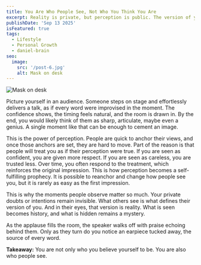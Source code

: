 ```yaml
---
title: You Are Who People See, Not Who You Think You Are
excerpt: Reality is private, but perception is public. The version of you that others observe is the one that shapes your reputation and future opportunities.
publishDate: 'Sep 13 2025'
isFeatured: true
tags:
  - Lifestyle
  - Personal Growth
  - daniel-brain
seo:
  image:
    src: '/post-6.jpg'
    alt: Mask on desk
---
```


![Mask on desk](/post-6.jpg)

Picture yourself in an audience. Someone steps on stage and effortlessly delivers a talk, as if every word were improvised in the moment. The confidence shows, the timing feels natural, and the room is drawn in. By the end, you would likely think of them as sharp, articulate, maybe even a genius. A single moment like that can be enough to cement an image.

This is the power of perception. People are quick to anchor their views, and once those anchors are set, they are hard to move. Part of the reason is that people will treat you as if their perception were true. If you are seen as confident, you are given more respect. If you are seen as careless, you are trusted less. Over time, you often respond to the treatment, which reinforces the original impression. This is how perception becomes a self-fulfilling prophecy. It is possible to reanchor and change how people see you, but it is rarely as easy as the first impression.

This is why the moments people observe matter so much. Your private doubts or intentions remain invisible. What others see is what defines their version of you. And in their eyes, that version is reality. What is seen becomes history, and what is hidden remains a mystery.

As the applause fills the room, the speaker walks off with praise echoing behind them. Only as they turn do you notice an earpiece tucked away, the source of every word.

**Takeaway:** You are not only who you believe yourself to be. You are also who people see.
